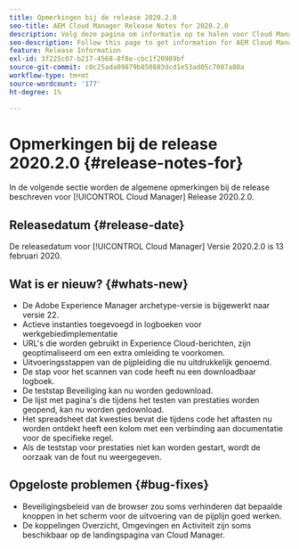 ```yaml
---
title: Opmerkingen bij de release 2020.2.0
seo-title: AEM Cloud Manager Release Notes for 2020.2.0
description: Volg deze pagina om informatie op te halen voor Cloud Manager Release 2020.2.0
seo-description: Follow this page to get information for AEM Cloud Manager Release 2020.2.0
feature: Release Information
exl-id: 3f225c07-b217-4568-8f8e-cbc1f20989bf
source-git-commit: c0c25ada09879b850883dcd1e53ad05c7087a80a
workflow-type: tm+mt
source-wordcount: '177'
ht-degree: 1%

---
```


# Opmerkingen bij de release 2020.2.0 {#release-notes-for}

In de volgende sectie worden de algemene opmerkingen bij de release beschreven voor [!UICONTROL Cloud Manager] Release 2020.2.0.

## Releasedatum {#release-date}

De releasedatum voor [!UICONTROL Cloud Manager] Versie 2020.2.0 is 13 februari 2020.

## Wat is er nieuw? {#whats-new}

* De Adobe Experience Manager archetype-versie is bijgewerkt naar versie 22.
* Actieve instanties toegevoegd in logboeken voor werkgebiedimplementatie
* URL&#39;s die worden gebruikt in Experience Cloud-berichten, zijn geoptimaliseerd om een extra omleiding te voorkomen.
* Uitvoeringsstappen van de pijpleiding die nu uitdrukkelijk genoemd.
* De stap voor het scannen van code heeft nu een downloadbaar logboek.
* De teststap Beveiliging kan nu worden gedownload.
* De lijst met pagina&#39;s die tijdens het testen van prestaties worden geopend, kan nu worden gedownload.
* Het spreadsheet dat kwesties bevat die tijdens code het aftasten nu worden ontdekt heeft een kolom met een verbinding aan documentatie voor de specifieke regel.
* Als de teststap voor prestaties niet kan worden gestart, wordt de oorzaak van de fout nu weergegeven.

## Opgeloste problemen {#bug-fixes}

* Beveiligingsbeleid van de browser zou soms verhinderen dat bepaalde knoppen in het scherm voor de uitvoering van de pijplijn goed werken.
* De koppelingen Overzicht, Omgevingen en Activiteit zijn soms beschikbaar op de landingspagina van Cloud Manager.
